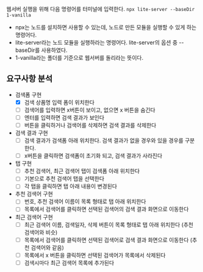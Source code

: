 웹서버 실행을 위해 다음 명령어를 터미널에 입력한다.
`npx lite-server --baseDir 1-vanilla`

- npx는 노드를 설치하면 사용할 수 있는데, 노드로 만든 모듈을 실행할 수 있게 하는 명령어다.
- lite-server라는 노드 모듈을 실행하라는 명령어다. lite-server의 옵션 중 --baseDir를 사용하였다.
- 1-vanilla라는 폴더를 기준으로 웹서버를 돌리라는 뜻이다.

## 요구사항 분석

- 검색폼 구현
  - [x] 검색 상품명 입력 폼이 위치한다
  - [ ] 검색어를 입력하면 x버튼이 보이고, 없으면 x 버튼을 숨긴다
  - [ ] 엔터를 입력하면 검색 결과가 보인다
  - [ ] 버튼을 클릭하거나 검색어를 삭제하면 검색 결과를 삭제한다
- 검색 결과 구현
  - [ ] 검색 결과가 검색폼 아래 위치한다. 검색 결과가 없을 경우와 있을 경우를 구분한다.
  - [ ] x버튼을 클릭하면 검색폼이 초기화 되고, 검색 결과가 사라진다
- 탭 구현
  - [ ] 추천 검색어, 최근 검색어 탭이 검색폼 아래 위치한다
  - [ ] 기본으로 추천 검색어 탭을 선택한다
  - [ ] 각 탭을 클릭하면 탭 아래 내용이 변경된다
- 추천 검색어 구현
  - [ ] 번호, 추천 검색어 이름이 목록 형태로 탭 아래 위치한다
  - [ ] 목록에서 검색어를 클릭하면 선택된 검색어의 검색 결과 화면으로 이동한다
- 최근 검색어 구현
  - [ ] 최근 검색어 이름, 검색일자, 삭제 버튼이 목록 형태로 탭 아래 위치한다 (추천
        검색어와 비슷)
  - [ ] 목록에서 검색어를 클릭하면 선택된 검색어로 검색 결과 화면으로 이동한다 (추천
        검색어와 같음)
  - [ ] 목록에서 x 버튼을 클릭하면 선택된 검색어가 목록에서 삭제된다
  - [ ] 검색시마다 최근 검색어 목록에 추가된다
